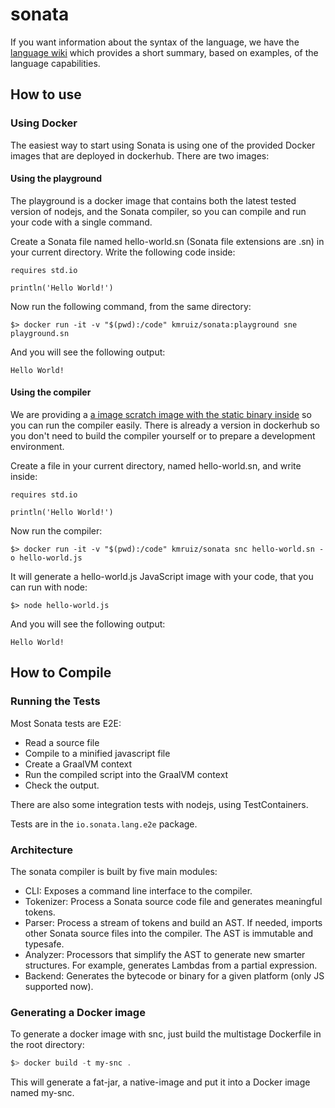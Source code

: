 sonata
======

If you want information about the syntax of the language, we have the [language wiki](https://github.com/kmruiz/sonata/wiki/01.-Introduction) which provides
a short summary, based on examples, of the language capabilities.

How to use
-----------

### Using Docker

The easiest way to start using Sonata is using one of the provided Docker images that are deployed in dockerhub. There are
two images:

#### Using the playground

The playground is a docker image that contains both the latest tested version of nodejs, and the Sonata compiler, so you can compile and run your code
with a single command. 

Create a Sonata file named hello-world.sn (Sonata file extensions are .sn) in your current directory. Write the following code inside:

```
requires std.io

println('Hello World!')
```

Now run the following command, from the same directory:

```
$> docker run -it -v "$(pwd):/code" kmruiz/sonata:playground sne playground.sn
```

And you will see the following output:

`Hello World!`

#### Using the compiler

We are providing a [a image scratch image with the static binary inside](Dockerfile) so you can run the compiler easily.
There is already a version in dockerhub so you don't need to build the compiler yourself or to prepare a development environment.

Create a file in your current directory, named hello-world.sn, and write inside:

```
requires std.io

println('Hello World!')
```

Now run the compiler:

```
$> docker run -it -v "$(pwd):/code" kmruiz/sonata snc hello-world.sn -o hello-world.js
``` 

It will generate a hello-world.js JavaScript image with your code, that you can run with node:

```
$> node hello-world.js
```

And you will see the following output:

`Hello World!`

How to Compile
---------------

### Running the Tests

Most Sonata tests are E2E:
 
* Read a source file
* Compile to a minified javascript file
* Create a GraalVM context
* Run the compiled script into the GraalVM context
* Check the output.

There are also some integration tests with nodejs, using TestContainers.

Tests are in the `io.sonata.lang.e2e` package.

### Architecture

The sonata compiler is built by five main modules:

* CLI: Exposes a command line interface to the compiler.
* Tokenizer: Process a Sonata source code file and generates meaningful tokens.
* Parser: Process a stream of tokens and build an AST. If needed, imports other Sonata source files into the compiler. The AST is immutable and typesafe.
* Analyzer: Processors that simplify the AST to generate new smarter structures. For example, generates Lambdas from a partial expression.
* Backend: Generates the bytecode or binary for a given platform (only JS supported now).

### Generating a Docker image

To generate a docker image with snc, just build the multistage Dockerfile in the root directory:

```ps1
$> docker build -t my-snc .
```

This will generate a fat-jar, a native-image and put it into a Docker image named my-snc.